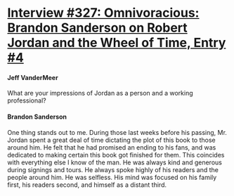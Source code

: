 # [Interview #327: Omnivoracious: Brandon Sanderson on Robert Jordan and the Wheel of Time, Entry #4](https://www.theoryland.com/intvmain.php?i=327#4)

#### Jeff VanderMeer

What are your impressions of Jordan as a person and a working professional?

#### Brandon Sanderson

One thing stands out to me. During those last weeks before his passing, Mr. Jordan spent a great deal of time dictating the plot of this book to those around him. He felt that he had promised an ending to his fans, and was dedicated to making certain this book got finished for them. This coincides with everything else I know of the man. He was always kind and generous during signings and tours. He always spoke highly of his readers and the people around him. He was selfless. His mind was focused on his family first, his readers second, and himself as a distant third.

